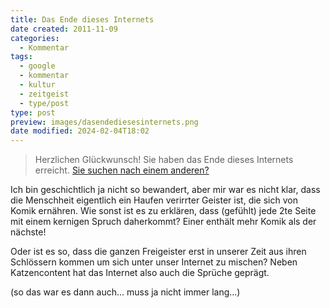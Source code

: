 ```yaml
---
title: Das Ende dieses Internets
date created: 2011-11-09
categories:
  - Kommentar
tags:
  - google
  - kommentar
  - kultur
  - zeitgeist
  - type/post
type: post
preview: images/dasendediesesinternets.png
date modified: 2024-02-04T18:02
---
```


> Herzlichen Glückwunsch! Sie haben das Ende dieses Internets erreicht. [Sie suchen nach einem anderen?](http://en.wikipedia.org/wiki/Interplanetary_Internet)

Ich bin geschichtlich ja nicht so bewandert, aber mir war es nicht klar, dass die Menschheit eigentlich ein Haufen verirrter Geister ist, die sich von Komik ernähren. Wie sonst ist es zu erklären, dass (gefühlt) jede 2te Seite mit einem kernigen Spruch daherkommt? Einer enthält mehr Komik als der nächste!

Oder ist es so, dass die ganzen Freigeister erst in unserer Zeit aus ihren Schlössern kommen um sich unter unser Internet zu mischen? Neben Katzencontent hat das Internet also auch die Sprüche geprägt.

(so das war es dann auch... muss ja nicht immer lang...)
